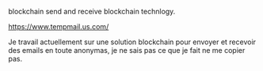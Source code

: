 blockchain send and receive blockchain technlogy.

https://www.tempmail.us.com/

Je travail actuellement sur une solution blockchain pour envoyer et recevoir des emails en toute anonymas, je ne sais pas ce que je fait ne me copier pas.
